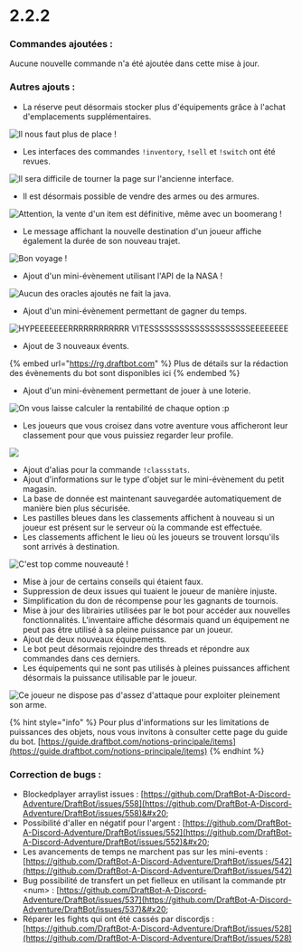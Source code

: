 # 2.2.2

### Commandes ajoutées :

Aucune nouvelle commande n'a été ajoutée dans cette mise à jour.

### Autres ajouts :

* La réserve peut désormais stocker plus d'équipements grâce à l'achat d'emplacements supplémentaires.&#x20;

![Il nous faut plus de place !](<../.gitbook/assets/image (150).png>)

* Les interfaces des commandes `!inventory`, `!sell` et `!switch` ont été revues.&#x20;

![Il sera difficile de tourner la page sur l'ancienne interface.](../.gitbook/assets/Animation.gif)

* Il est désormais possible de vendre des armes ou des armures.

![Attention, la vente d'un item est définitive, même avec un boomerang !](<../.gitbook/assets/image (153) (1).png>)

* Le message affichant la nouvelle destination d'un joueur affiche également la durée de son nouveau trajet.&#x20;

![Bon voyage !](<../.gitbook/assets/image (149).png>)

* Ajout d'un mini-évènement utilisant l'API de la NASA !

![Aucun des oracles ajoutés ne fait la java.](<../.gitbook/assets/image (152) (1).png>)

* Ajout d'un mini-évènement permettant de gagner du temps.

![HYPEEEEEEERRRRRRRRRRRR VITESSSSSSSSSSSSSSSSSSSSEEEEEEEE](<../.gitbook/assets/image (151) (1).png>)

* Ajout de 3 nouveaux évents.&#x20;

{% embed url="https://rg.draftbot.com" %}
Plus de détails sur la rédaction des évènements du bot sont disponibles ici
{% endembed %}

* Ajout d'un mini-évènement permettant de jouer à une loterie.

![On vous laisse calculer la rentabilité de chaque option :p](<../.gitbook/assets/image (147).png>)

* Les joueurs que vous croisez dans votre aventure vous afficheront leur classement pour que vous puissiez regarder leur profile.

![](<../.gitbook/assets/image (148).png>)

* Ajout d'alias pour la commande `!classstats`.
* Ajout d'informations sur le type d'objet sur le mini-évènement du petit magasin.&#x20;
* La base de donnée est maintenant sauvegardée automatiquement de manière bien plus sécurisée.
* Les pastilles bleues dans les classements affichent à nouveau si un joueur est présent sur le serveur où la commande est effectuée.&#x20;
* Les classements affichent le lieu où les joueurs se trouvent lorsqu'ils sont arrivés à destination.&#x20;

![C'est top comme nouveauté !](<../.gitbook/assets/image (146).png>)

* Mise à jour de certains conseils qui étaient faux.&#x20;
* Suppression de deux issues qui tuaient le joueur de manière injuste.
* Simplification du don de récompense pour les gagnants de tournois.&#x20;
* Mise à jour des librairies utilisées par le bot pour accéder aux nouvelles fonctionnalités. L'inventaire affiche désormais quand un équipement ne peut pas être utilisé à sa pleine puissance par un joueur.&#x20;
* Ajout de deux nouveaux équipements.&#x20;
* Le bot peut désormais rejoindre des threads et répondre aux commandes dans ces derniers.
* Les équipements qui ne sont pas utilisés à pleines puissances affichent désormais la puissance utilisable par le joueur.

![Ce joueur ne dispose pas d'assez d'attaque pour exploiter pleinement son arme.](<../.gitbook/assets/image (151).png>)

{% hint style="info" %}
Pour plus d'informations sur les limitations de puissances des objets, nous vous invitons à consulter cette page du guide du bot. [https://guide.draftbot.com/notions-principale/items](https://guide.draftbot.com/notions-principale/items)
{% endhint %}

### Correction de bugs :

* Blockedplayer arraylist issues : [https://github.com/DraftBot-A-Discord-Adventure/DraftBot/issues/558](https://github.com/DraftBot-A-Discord-Adventure/DraftBot/issues/558)&#x20;
* Possibilité d'aller en négatif pour l'argent : [https://github.com/DraftBot-A-Discord-Adventure/DraftBot/issues/552](https://github.com/DraftBot-A-Discord-Adventure/DraftBot/issues/552)&#x20;
* Les avancements de temps ne marchent pas sur les mini-events : [https://github.com/DraftBot-A-Discord-Adventure/DraftBot/issues/542](https://github.com/DraftBot-A-Discord-Adventure/DraftBot/issues/542)
* Bug possibilité de transfert un pet fielleux en utilisant la commande ptr \<num> : [https://github.com/DraftBot-A-Discord-Adventure/DraftBot/issues/537](https://github.com/DraftBot-A-Discord-Adventure/DraftBot/issues/537)&#x20;
* Réparer les fights qui ont été cassés par discordjs : [https://github.com/DraftBot-A-Discord-Adventure/DraftBot/issues/528](https://github.com/DraftBot-A-Discord-Adventure/DraftBot/issues/528)
